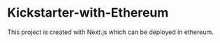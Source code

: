 # Kickstarter-with-Ethereum

This project is created with Next.js which can be deployed in ethereum. 
